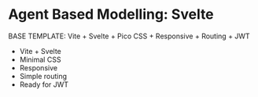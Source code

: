# Agent Based Modelling: Svelte
BASE TEMPLATE: Vite + Svelte + Pico CSS + Responsive + Routing + JWT 
- Vite + Svelte
- Minimal CSS
- Responsive
- Simple routing
- Ready for JWT

